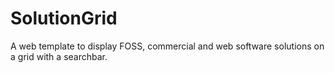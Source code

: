 # SolutionGrid
A web template to display FOSS, commercial and web software solutions on a grid with a searchbar.
